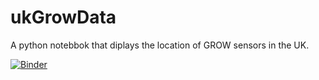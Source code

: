# ukGrowData

A python notebbok that diplays the location of GROW sensors in the UK.

[![Binder](https://mybinder.org/badge_logo.svg)](https://mybinder.org/v2/gh/ash8m/ukGrowData/HEAD?labpath=plotGrowData.ipynb)
